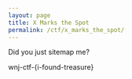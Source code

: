```yaml
---
layout: page
title: X Marks the Spot
permalink: /ctf/x_marks_the_spot/
---
```

Did you just sitemap me?

wnj-ctf-{i-found-treasure}
